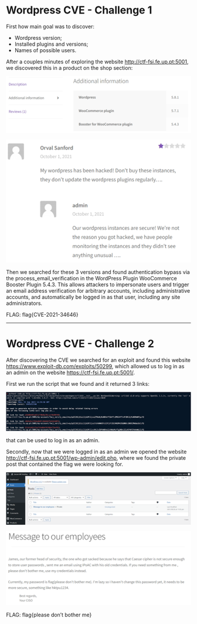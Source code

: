 # Wordpress CVE - Challenge 1
First how main goal was to discover: 
- Wordpress version;
- Installed plugins and versions;
- Names of possible users.

After a couples minutes of exploring the website http://ctf-fsi.fe.up.pt:5001, we discovered this in a product on the shop section:

![Wordpress and plugins versions](./imgs/1.png)

![Product comment](./imgs/2.png)

Then we searched for these 3 versions and found authentication bypass via the process_email_verification in the WordPress Plugin WooCommerce Booster Plugin 5.4.3. This allows attackers to impersonate users and trigger an email address verification for arbitrary accounts, including administrative accounts, and automatically be logged in as that user, including any site administrators.

FLAG: flag{CVE-2021-34646}

---

# Wordpress CVE - Challenge 2

After discovering the CVE we searched for an exploit and found this website https://www.exploit-db.com/exploits/50299, which allowed us to log in as an admin on the website https://ctf-fsi.fe.up.pt:5001/. 

First we run the script that we found and it returned 3 links:

![Script results](./imgs/3.png)

that can be used to log in as an admin.

Secondly, now that we were logged in as an admin we opened the website http://ctf-fsi.fe.up.pt:5001/wp-admin/edit.php, where we found the private post that contained the flag we were looking for.

![Admin Wordpress access](./imgs/4.png)

![Flag](./imgs/5.png)

FLAG: flag{please don’t bother me}

